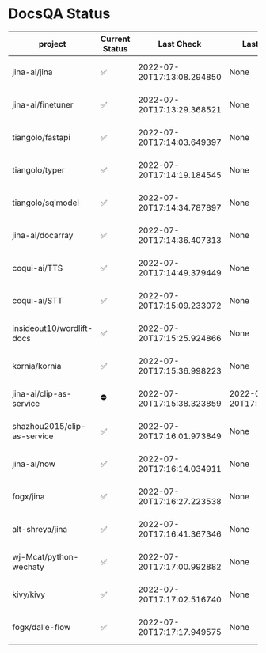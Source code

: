 # DocsQA Status

|          project          |Current Status|        Last Check        |      Last Downtime       |                % Uptime                |
|---------------------------|--------------|--------------------------|--------------------------|----------------------------------------|
|jina-ai/jina               |✅            |2022-07-20T17:13:08.294850|None                      |400.0 (since 2022-07-20 17:11:38.421227)|
|jina-ai/finetuner          |✅            |2022-07-20T17:13:29.368521|None                      |400.0 (since 2022-07-20 17:11:38.421227)|
|tiangolo/fastapi           |✅            |2022-07-20T17:14:03.649397|None                      |400.0 (since 2022-07-20 17:11:38.421227)|
|tiangolo/typer             |✅            |2022-07-20T17:14:19.184545|None                      |400.0 (since 2022-07-20 17:11:38.421227)|
|tiangolo/sqlmodel          |✅            |2022-07-20T17:14:34.787897|None                      |400.0 (since 2022-07-20 17:11:38.421227)|
|jina-ai/docarray           |✅            |2022-07-20T17:14:36.407313|None                      |400.0 (since 2022-07-20 17:11:38.421227)|
|coqui-ai/TTS               |✅            |2022-07-20T17:14:49.379449|None                      |400.0 (since 2022-07-20 17:11:38.421227)|
|coqui-ai/STT               |✅            |2022-07-20T17:15:09.233072|None                      |400.0 (since 2022-07-20 17:11:38.421227)|
|insideout10/wordlift-docs  |✅            |2022-07-20T17:15:25.924866|None                      |400.0 (since 2022-07-20 17:11:38.421227)|
|kornia/kornia              |✅            |2022-07-20T17:15:36.998223|None                      |400.0 (since 2022-07-20 17:11:38.421227)|
|jina-ai/clip-as-service    |⛔️           |2022-07-20T17:15:38.323859|2022-07-20T17:15:38.323837|0.0 (since 2022-07-20 17:11:38.421227)  |
|shazhou2015/clip-as-service|✅            |2022-07-20T17:16:01.973849|None                      |400.0 (since 2022-07-20 17:11:38.421227)|
|jina-ai/now                |✅            |2022-07-20T17:16:14.034911|None                      |400.0 (since 2022-07-20 17:11:38.421227)|
|fogx/jina                  |✅            |2022-07-20T17:16:27.223538|None                      |400.0 (since 2022-07-20 17:11:38.421227)|
|alt-shreya/jina            |✅            |2022-07-20T17:16:41.367346|None                      |400.0 (since 2022-07-20 17:11:38.421227)|
|wj-Mcat/python-wechaty     |✅            |2022-07-20T17:17:00.992882|None                      |400.0 (since 2022-07-20 17:11:38.421227)|
|kivy/kivy                  |✅            |2022-07-20T17:17:02.516740|None                      |400.0 (since 2022-07-20 17:11:38.421227)|
|fogx/dalle-flow            |✅            |2022-07-20T17:17:17.949575|None                      |400.0 (since 2022-07-20 17:11:38.421227)|
